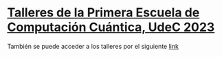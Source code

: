 # [Talleres de la Primera Escuela de Computación Cuántica, UdeC 2023](https://www.miroptics.cl/ecc/)

También se puede acceder a los talleres por el siguiente [link](https://drive.google.com/drive/folders/1J7VybblZCY4qylStdPu75WgR4dKAOfkW?usp=share_link)
